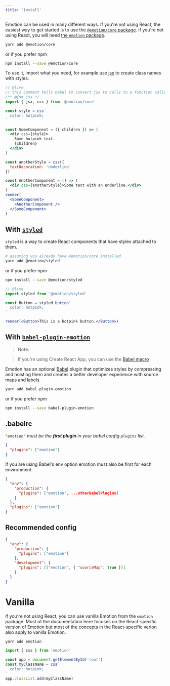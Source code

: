 ```yaml
---
title: 'Install'
---
```


Emotion can be used in many different ways. If you're not using React, the easiest way to get started is to use the [`@emotion/core` package](/packages/@emotion/core). If you're not using React, you will need [the `emotion` package](#vanilla).

```bash
yarn add @emotion/core
```

or if you prefer npm

```bash
npm install --save @emotion/core
```

To use it, import what you need, for example use [jsx](/docs/jsx.md) to create class names with styles.

```jsx
// @live
// this comment tells babel to convert jsx to calls to a function called jsx instead of React.createElement
/** @jsx jsx */
import { jsx, css } from '@emotion/core'

const style = css`
  color: hotpink;
`

const SomeComponent = ({ children }) => (
  <div css={style}>
    Some hotpink text.
    {children}
  </div>
)

const anotherStyle = css({
  textDecoration: 'underline'
})

const AnotherComponent = () => (
  <div css={anotherStyle}>Some text with an underline.</div>
)
render(
  <SomeComponent>
    <AnotherComponent />
  </SomeComponent>
)
```

## With [`styled`](/docs/styled.md)

`styled` is a way to create React components that have styles attached to them.

```bash
# assuming you already have @emotion/core installed
yarn add @emotion/styled
```

or if you prefer npm

```bash
npm install --save @emotion/styled
```

```jsx
// @live
import styled from '@emotion/styled'

const Button = styled.button`
  color: hotpink;
`

render(<Button>This is a hotpink button.</Button>)
```

## With [`babel-plugin-emotion`](/packages/babel-plugin-emotion)

> Note:

> If you're using Create React App, you can use the [Babel macro](./babel-macros.md)

Emotion has an optional [Babel](https://babeljs.io/) plugin that optimizes styles by compressing and hoisting them and creates a better developer experience with source maps and labels.

```bash
yarn add babel-plugin-emotion
```

or if you prefer npm

```bash
npm install --save babel-plugin-emotion
```

## .babelrc

_`"emotion"` must be the **first plugin** in your babel config `plugins` list._

```json
{
  "plugins": ["emotion"]
}
```

If you are using Babel's env option emotion must also be first for each environment.

```json
{
  "env": {
    "production": {
      "plugins": ["emotion", ...otherBabelPlugins]
    }
  },
  "plugins": ["emotion"]
}
```

## Recommended config

```json
{
  "env": {
    "production": {
      "plugins": ["emotion"]
    },
    "development": {
      "plugins": [["emotion", { "sourceMap": true }]]
    }
  }
}
```

# Vanilla

If you're not using React, you can use vanilla Emotion from the `emotion` package. Most of the documentation here focuses on the React-specific version of Emotion but most of the concepts in the React-specific verion also apply to vanilla Emotion.

```bash
yarn add emotion
```

```jsx
import { css } from 'emotion'

const app = document.getElementById('root')
const myClassName = css`
  color: hotpink;
`
app.classList.add(myClassName)
```
